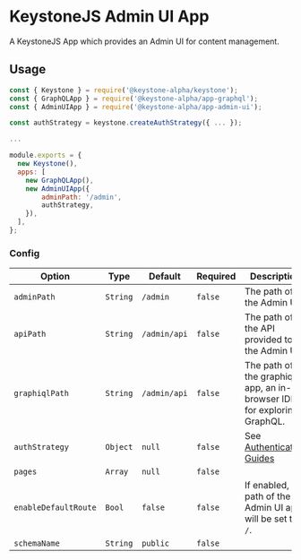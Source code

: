 <!--[meta]
section: api
subSection: apps
title: Admin UI
[meta]-->

# KeystoneJS Admin UI App

A KeystoneJS App which provides an Admin UI for content management.

## Usage

```js
const { Keystone } = require('@keystone-alpha/keystone');
const { GraphQLApp } = require('@keystone-alpha/app-graphql');
const { AdminUIApp } = require('@keystone-alpha/app-admin-ui');

const authStrategy = keystone.createAuthStrategy({ ... });

...

module.exports = {
  new Keystone(),
  apps: [
    new GraphQLApp(),
    new AdminUIApp({
        adminPath: '/admin',
        authStrategy,
    }),
  ],
};
```

### Config

| Option               | Type     | Default      | Required | Description                                                                  |
| -------------------- | -------- | ------------ | -------- | ---------------------------------------------------------------------------- |
| `adminPath`          | `String` | `/admin`     | `false`  | The path of the Admin UI.                                                    |
| `apiPath`            | `String` | `/admin/api` | `false`  | The path of the API provided to the Admin UI.                                |
| `graphiqlPath`       | `String` | `/admin/api` | `false`  | The path of the graphiql app, an in-browser IDE for exploring GraphQL.       |
| `authStrategy`       | `Object` | `null`       | `false`  | See [Authentication Guides](https://v5.keystonejs.com/guides/authentication) |
| `pages`              | `Array`  | `null`       | `false`  |                                                                              |
| `enableDefaultRoute` | `Bool`   | `false`      | `false`  | If enabled, the path of the Admin UI app will be set to `/`.                 |
| `schemaName`         | `String` | `public`     | `false`  |                                                                              |
